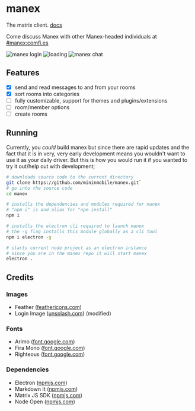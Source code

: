 # manex
The matrix client. [docs](https://mininmobile.github.io/manex)

Come discuss Manex with other Manex-headed individuals at [#manex:comfi.es](https://matrix.to/#/#manex:comfi.es)

![manex login](https://raw.githubusercontent.com/mininmobile/manex/master/docs/src/img/screenshot_login.png)
![loading](https://raw.githubusercontent.com/mininmobile/manex/master/docs/src/img/screenshot_loading.png)
![manex chat](https://raw.githubusercontent.com/mininmobile/manex/master/docs/src/img/screenshot_chat.png)

## Features
* [x] send and read messages to and from your rooms
* [x] sort rooms into categories
* [ ] fully customizable, support for themes and plugins/extensions
* [ ] room/member options
* [ ] create rooms

## Running
Currently, you *could* build manex but since there are rapid updates and the fact that it is in very, very early development means you wouldn't want to use it as your daily driver. But this is how you would run it if you wanted to try it out/help out with development;

```bash
# downloads source code to the current directory
git clone https://github.com/mininmobile/manex.git`
# go into the source code
cd manex

# installs the dependencies and modules required for manex
# "npm i" is and alias for "npm install"
npm i

# installs the electron cli required to launch manex
# the -g flag installs this module globally as a cli tool
npm i electron -g

# starts current node project as an electron instance
# since you are in the manex repo it will start manex
electron .
```

## Credits
### Images
- Feather ([feathericons.com](https://feathericons.com/))
- Login Image ([unsplash.com](https://unsplash.com/photos/xrzHZfJ7lxQ)) (modified)

### Fonts
- Arimo ([font.google.com](https://fonts.google.com/specimen/Arimo/))
- Fira Mono ([font.google.com](https://fonts.google.com/specimen/Fira+Mono/))
- Righteous ([font.google.com](https://fonts.google.com/specimen/Righteous))

### Dependencies
- Electron ([npmjs.com](https://www.npmjs.com/package/electron))
- Markdown It ([npmjs.com](https://www.npmjs.com/package/markdown-it))
- Matrix JS SDK ([npmjs.com](https://www.npmjs.com/package/matrix-js-sdk))
- Node Open ([npmjs.com](https://www.npmjs.com/package/open))

